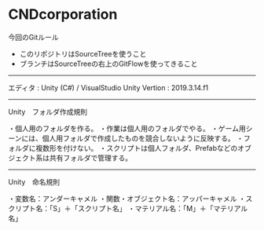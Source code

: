 # CNDcorporation

今回のGitルール
* このリポジトリはSourceTreeを使うこと
* ブランチはSourceTreeの右上のGitFlowを使ってきること
**************************************************
エディタ : Unity (C#) / VisualStudio
Unity Vertion : 2019.3.14.f1
**************************************************
Unity　フォルダ作成規則

・個人用のフォルダを作る。
・作業は個人用のフォルダでやる。
・ゲーム用シーンには、個人用フォルダで作成したものを競合しないように反映する。
・フォルダに複数形を付けない。
・スクリプトは個人フォルダ、Prefabなどのオブジェクト系は共有フォルダで管理する。
**************************************************
Unity　命名規則

・変数名：アンダーキャメル
・関数・オブジェクト名：アッパーキャメル
・スクリプト名：「S」＋「スクリプト名」
・マテリアル名：「M」＋「マテリアル名」
